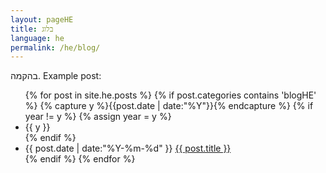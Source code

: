 ```yaml
---
layout: pageHE
title: בלוג
language: he
permalink: /he/blog/
---
```


בהקמה.
Example post:

<ul class="listing">
{% for post in site.he.posts %}
  {% if post.categories contains 'blogHE' %}
    {% capture y %}{{post.date | date:"%Y"}}{% endcapture %}
    {% if year != y %}
      {% assign year = y %}
      <li class="listing-seperator">{{ y }}</li>
    {% endif %}
    <li class="listing-item">
      <time datetime="{{ post.date | date:"%Y-%m-%d" }}">{{ post.date | date:"%Y-%m-%d" }}</time>
      <a href="{{ site.baseurl }}{{ post.url }}" title="{{ post.title }}">{{ post.title }}</a>
    </li>
  {% endif %}
{% endfor %}
</ul>

